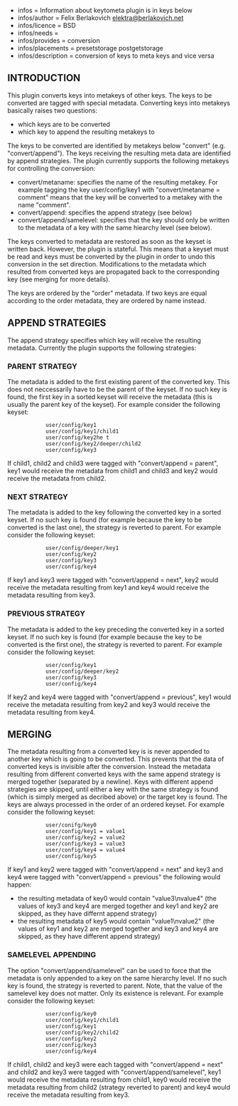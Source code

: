 - infos = Information about keytometa plugin is in keys below
- infos/author = Felix Berlakovich <elektra@berlakovich.net>
- infos/licence = BSD
- infos/needs =
- infos/provides = conversion
- infos/placements = presetstorage postgetstorage
- infos/description = conversion of keys to meta keys and vice versa

## INTRODUCTION ##

This plugin converts keys into metakeys of other keys. 
The keys to be converted are tagged with special metadata. 
Converting keys into metakeys basically raises two questions:
- which keys are to be converted
- which key to append the resulting metakeys to

The keys to be converted are identified by metakeys below "convert" (e.g. "convert/append"). 
The keys receiving the resulting meta data are identified by append strategies. 
The plugin currently supports the following metakeys for controlling the conversion:

- convert/metaname: specifies the name of the resulting metakey. For example tagging the key user/config/key1 with "convert/metaname = comment" means that the key will be converted to a metakey with the name "comment".
- convert/append: specifies the append strategy (see below)
- convert/append/samelevel: specifies that the key should only be written to the metadata of a key with the same hiearchy level (see below). 

The keys converted to metadata are restored as soon as the keyset is written back. 
However, the plugin is stateful. This means that a keyset must be read and keys must be 
converted by the plugin in order to undo this conversion in the set direction. 
Modifications to the metadata which resulted from converted keys are propagated back 
to the corresponding key (see merging for more details).

The keys are ordered by the "order" metadata. If two keys are equal according to the order metadata, 
they are ordered by name instead.


 
## APPEND STRATEGIES ##

The append strategy specifies which key will receive the resulting metadata. 
Currently the plugin supports the following strategies:

### PARENT STRATEGY ###

The metadata is added to the first existing parent of the converted key. 
This does not neccessarily have to be the parent of the keyset. If no such key is found, 
the first key in a sorted keyset will receive the metadata (this is usually the parent key of the keyset). 
For example consider the following keyset:

				user/config/key1
				user/config/key1/child1
				user/config/key2he t
				user/config/key2/deeper/child2
				user/config/key3

If child1, child2 and child3 were tagged with "convert/append = parent", key1 would receive 
the metadata from child1 and child3 and key2 would receive the metadata from child2. 

### NEXT STRATEGY ###

The metadata is added to the key following the converted key in a sorted keyset. 
If no such key is found (for example because the key to be converted is the last one), 
the strategy is reverted to parent. For example consider the following keyset:

				user/config/deeper/key1
				user/config/key2
				user/config/key3
				user/config/key4

If key1 and key3 were tagged with "convert/append = next", key2 would receive the metadata 
resulting from key1 and key4 would receive the metadata resulting from key3.

### PREVIOUS STRATEGY ###

The metadata is added to the key preceding the converted key in a sorted keyset. 
If no such key is found (for example because the key to be converted is the first one), 
the strategy is reverted to parent. For example consider the following keyset:

				user/config/key1
				user/config/deeper/key2
				user/config/key3
				user/config/key4

If key2 and key4 were tagged with "convert/append = previous", key1 would receive the metadata 
resulting from key2 and key3 would receive the metadata resulting from key4.



## MERGING ##

The metadata resulting from a converted key is is never appended to another key which is going to 
be converted. This prevents that the data of converted keys is invisible after the conversion. 
Instead the metadata resulting from different converted keys with the same append strategy is 
merged together (separated by a newline). Keys with different append strategies are skipped, 
until either a key with the same strategy is found (which is simply merged as decribed above) 
or the target key is found. The keys are always processed in the order of an ordered keyset. 
For example consider the following keyset:

				user/conifg/key0
				user/config/key1 = value1
				user/config/key2 = value2
				user/config/key3 = value3
				user/config/key4 = value4
				user/config/key5

If key1 and key2 were tagged with "convert/append = next" and key3 and key4 were tagged with "convert/append = previous" the following would happen:
- the resulting metadata of key0 would contain "value3\nvalue4" (the values of key3 and key4 are merged together and key1 and key2 are skipped, as they have differnt append strategy)
- the resulting metadata of key5 would contain "value1\nvalue2" (the values of key1 and key2 are merged together and key3 and key4 are skipped, as they have different append strategy)



### SAMELEVEL APPENDING ###

The option "convert/append/samelevel" can be used to force that the metadata is only appended to a key on the same hierarchy level. If no such key is found, the strategy is reverted to parent. Note, that the value of the samelevel key does not matter. Only its existence is relevant. For example consider the following keyset:

				user/config/key0
				user/config/key1/child1
				user/config/key1
				user/config/key2/child2
				user/config/key2
				user/config/key3
				user/config/key4

If child1, child2 and key3 were each tagged with "convert/append = next" and child2 and key3 were tagged with "convert/append/samelevel", key1 would receive the metadata resulting from child1, key0 would receive the metadata resulting from child2 (strategy reverted to parent) and key4 would receive the metadata resulting from key3.
